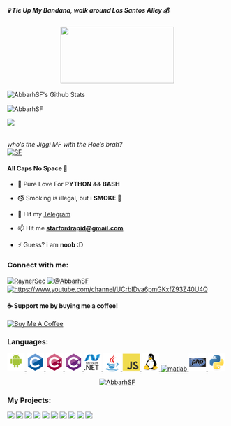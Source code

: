 <p align="center">
<!--  <img alt="https://avatars.githubusercontent.com/u/67552744?v=4" width="150px" src="    priflr pic   " /> -->
<!--  <img src="https://github-readme-stats.anuraghazra1.vercel.app/api/top-langs/?username=AbbarhSF&hide=ruby,perl&hide_border=true" /> -->

##### 💀 Tie Up My Bandana, walk around Los Santos Alley 💰
<p align="center"><img src="https://raw.githubusercontent.com/AbbarhSF/AbbarhSF/main/20220319_074430.gif" width="260px" height="130" src="https://raw.githubusercontent.com/AbbarhSF/AbbarhSF/main/20220319_074430.gif" /></p>

<img alt="AbbarhSF's Github Stats" src="https://github-readme-stats.vercel.app/api?username=AbbarhSF&show_icons=true&include_all_commits=true&hide_border=true&theme=chartreuse-dark" />
<p><img align="center" src="https://github-readme-streak-stats.herokuapp.com/?user=AbbarhSF&theme=chartreuse-dark" alt="AbbarhSF" /></p>
</p>




<p>
  <a href="#"><img src="https://activity-graph.herokuapp.com/graph?username=AbbarhSF&bg_color=16CDDE&color=8A0F1B&line=#8A0F1B&point=D9B60C"></a>
</p>
</br>
<i>who‘s the Jiggi MF with the Hoe‘s brah?</i><br>
<a href=""><img align="center" src="https://readme-jokes.vercel.app/api" alt="SF"></a>


#### All Caps No Space  👋

- 💌 Pure Love For **PYTHON && BASH**

- 🚭 Smoking is illegal, but i **SMOKE 🤒** 

- 💬 Hit my [Telegram](https://t.me/Abbarh22)

- 📫 Hit me **starfordrapid@gmail.com**

- ⚡ Guess? i am **noob** :D

<h3 align="left">Connect with me:</h3>
<p align="left">
<a href="https://www.facebook.com/profile.php?id=100070354313636" target="blank"><img align="center" src="https://cdn.jsdelivr.net/npm/simple-icons@3.0.1/icons/facebook.svg" alt="RaynerSec" height="30" width="40" /></a>
<a href="https://twitter.com/Abbarh_22" target="blank"><img align="center" src="https://cdn.jsdelivr.net/npm/simple-icons@3.0.1/icons/medium.svg" alt="@AbbarhSF" height="30" width="40" /></a>
<a href="https://m.youtube.com/channel/UCfibIPgqNCmm_3QgGLE9N3w" target="blank"><img align="center" src="https://cdn.jsdelivr.net/npm/simple-icons@3.0.1/icons/youtube.svg" alt="https://www.youtube.com/channel/UCrbIDva6pmGKxfZ93Z40U4Q" height="30" width="40" /></a>
</p>

#### ☕ Support me by buying me a coffee!

<a href="https://paypal.me/donateabba" target="_blank"><img src="https://cdn.buymeacoffee.com/buttons/default-orange.png" alt="Buy Me A Coffee" height="30px" width="200px"></a>

<h3 align="left">Languages:</h3>
<p align="left"> <a href="https://developer.android.com" target="_blank"> <img src="https://raw.githubusercontent.com/devicons/devicon/master/icons/android/android-original-wordmark.svg" alt="android" width="40" height="40"/> </a> <a href="https://www.cprogramming.com/" target="_blank"> <img src="https://raw.githubusercontent.com/devicons/devicon/master/icons/c/c-original.svg" alt="c" width="40" height="40"/> </a> <a href="https://www.w3schools.com/cpp/" target="_blank"> <img src="https://raw.githubusercontent.com/devicons/devicon/master/icons/cplusplus/cplusplus-original.svg" alt="cplusplus" width="40" height="40"/> </a> <a href="https://www.w3schools.com/cs/" target="_blank"> <img src="https://raw.githubusercontent.com/devicons/devicon/master/icons/csharp/csharp-original.svg" alt="csharp" width="40" height="40"/> </a> <a href="https://dotnet.microsoft.com/" target="_blank"> <img src="https://raw.githubusercontent.com/devicons/devicon/master/icons/dot-net/dot-net-original-wordmark.svg" alt="dotnet" width="40" height="40"/> </a> <a href="https://www.java.com" target="_blank"> <img src="https://raw.githubusercontent.com/devicons/devicon/master/icons/java/java-original.svg" alt="java" width="40" height="40"/> </a> <a href="https://developer.mozilla.org/en-US/docs/Web/JavaScript" target="_blank"> <img src="https://raw.githubusercontent.com/devicons/devicon/master/icons/javascript/javascript-original.svg" alt="javascript" width="40" height="40"/> </a> <a href="https://www.linux.org/" target="_blank"> <img src="https://raw.githubusercontent.com/devicons/devicon/master/icons/linux/linux-original.svg" alt="linux" width="40" height="40"/> </a> <a href="https://www.mathworks.com/" target="_blank"> <img src="https://raw.githubusercontent.com/simple-icons/simple-icons/master/icons/mathworks.svg" alt="matlab" width="40" height="40"/> </a> <a href="https://www.php.net" target="_blank"> <img src="https://raw.githubusercontent.com/devicons/devicon/master/icons/php/php-original.svg" alt="php" width="40" height="40"/> </a> <a href="https://www.python.org" target="_blank"> <img src="https://raw.githubusercontent.com/devicons/devicon/master/icons/python/python-original.svg" alt="python" width="40" height="40"/> </a> </p>

<p align="center">
  <a href="https://github.com/AbbarhSF"><img title="AbbarhSF" src="https://github-readme-stats.vercel.app/api/top-langs/?username=AbbarhSF&layout=compact&theme=dark"></a>
</p>
<h3 align="left">My Projects:</h3>
<p align="center">

<a href="https://github.com/AbbarhSF/DdosToolKit"><img src="https://github-readme-stats.vercel.app/api/pin/?username=AbbarhSF&repo=DdosToolKit&theme=dark"></a>
<a href="https://github.com/AbbarhSF/Pro-SQLI"><img src="https://github-readme-stats.vercel.app/api/pin/?username=AbbarhSF&repo=Pro-SQLI&theme=dark"></a>
<a href="https://github.com/AbbarhSF/Info-Sec-Dork-List"><img src="https://github-readme-stats.vercel.app/api/pin/?username=AbbarhSF&repo=Info-Sec-Dork-List&theme=dark"></a>
<a href="https://github.com/AbbarhSF/SQLI-Dios-Bypass"><img src="https://github-readme-stats.vercel.app/api/pin/?username=AbbarhSF&repo=SQLI-Dios-Bypass&theme=dark"></a>
<a href="https://github.com/AbbarhSF/TOS-INSTALLER"><img src="https://github-readme-stats.vercel.app/api/pin/?username=AbbarhSF&repo=TOS-INSTALLER&theme=dark"></a>
<a href="https://github.com/AbbarhSF/RootTerminal"><img src="https://github-readme-stats.vercel.app/api/pin/?username=AbbarhSF&repo=RootTerminal&theme=dark"></a>
<a href="https://github.com/AbbarhSF/Autopayload"><img src="https://github-readme-stats.vercel.app/api/pin/?username=AbbarhSF&repo=Autopayload&theme=dark"></a>
<a href="https://github.com/AbbarhSF/Nethunter"><img src="https://github-readme-stats.vercel.app/api/pin/?username=AbbarhSF&repo=Nethunter&theme=dark"></a>
<a href="https://github.com/AbbarhSF/HammerDOS"><img src="https://github-readme-stats.vercel.app/api/pin/?username=AbbarhSF&repo=HammerDOS&theme=dark"></a>
<a href="https://github.com/AbbarhSF/SecLists"><img src="https://github-readme-stats.vercel.app/api/pin/?username=AbbarhSF&repo=SecLists&theme=dark"></a>
</p>

<!--
